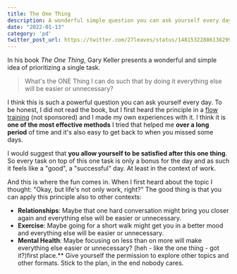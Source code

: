 ```yaml
---
title: The One Thing
description: A wonderful simple question you can ask yourself every day.
date: "2022-01-13"
category: 'pd'
twitter_post_url: https://twitter.com/27leaves/status/1481532288613629957
---
```


In his book *The One Thing*, Gary Keller presents a wonderful and simple idea of prioritizing a single task.

> What's the ONE Thing I can do such that by doing it everything else will be easier or unnecessary?

I think this is such a powerful question you can ask yourself every day. To be honest, I did not read the book, but I first heard the principle in a [flow training](https://www.thrivex.eu) (not sponsored) and I made my own experiences with it. I think it is **one of the most effective methods** I tried that helped me **over a long period** of time and it's also easy to get back to when you missed some days.

I would suggest that **you allow yourself to be satisfied after this one thing**. So every task on top of this one task is only a bonus for the day and as such it feels like a "good", a "successful" day. At least in the context of work.

And this is where the fun comes in. When I first heard about the topic I thought: "Okay, but life's not only work, right?" The good thing is that you can apply this principle also to other contexts:

* **Relationships**: Maybe that one hard conversation might bring you closer again and everything else will be easier or unnecessary.
* **Exercise**: Maybe going for a short walk might get you in a better mood and everything else will be easier or unnecessary.
* **Mental Health**: Maybe focusing on less than on more will make everything else easier or unnecessary? (heh - like the one thing - got it?)first place.** Give yourself the permission to explore other topics and other formats. Stick to the plan, in the end nobody cares.